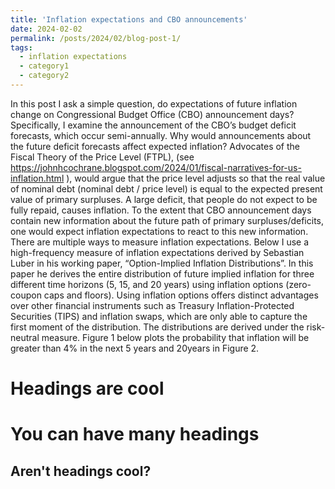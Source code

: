 ```yaml
---
title: 'Inflation expectations and CBO announcements'
date: 2024-02-02
permalink: /posts/2024/02/blog-post-1/
tags:
  - inflation expectations
  - category1
  - category2
---
```


In this post I ask a simple question, do expectations of future inflation change on Congressional Budget Office (CBO) announcement days? Specifically, I examine the announcement of the CBO’s budget deficit forecasts, which occur semi-annually. 
Why would announcements about the future deficit forecasts affect expected inflation? Advocates of the Fiscal Theory of the Price Level (FTPL), (see https://johnhcochrane.blogspot.com/2024/01/fiscal-narratives-for-us-inflation.html ), would argue that the price level adjusts so that the real value of nominal debt (nominal debt / price level) is equal to the expected present value of primary surpluses. A large deficit, that people do not expect to be fully repaid, causes inflation. To the extent that CBO announcement days contain new information about the future path of primary surpluses/deficits, one would expect inflation expectations to react to this new information. 
There are multiple ways to measure inflation expectations. Below I use a high-frequency measure of inflation expectations derived by Sebastian Luber in his working paper, “Option-Implied Inflation Distributions”. In this paper he derives the entire distribution of future implied inflation for three different time horizons (5, 15, and 20 years) using inflation options (zero-coupon caps and floors). Using inflation options offers distinct advantages over other financial instruments such as Treasury Inflation-Protected Securities (TIPS) and inflation swaps, which are only able to capture the first moment of the distribution. The distributions are derived under the risk-neutral measure. Figure 1 below plots the probability that inflation will be greater than 4% in the next 5 years and 20years in Figure 2. 


Headings are cool
======

You can have many headings
======

Aren't headings cool?
------
